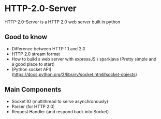 # HTTP-2.0-Server

HTTP-2.0-Server is a HTTP 2.0 web server built in python 

## Good to know

* Difference between HTTP 1.1 and 2.0
* HTTP 2.0 stream format
* How to build a web server with expressJS / sparkjava (Pretty simple and a good place to start)
* [Python socket API] (https://docs.python.org/3/library/socket.html#socket-objects)


## Main Components

* Socket IO (multithread to serve asynchronously)
* Parser (for HTTP 2.0)
* Request Handler (and respond back into Socket)

